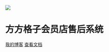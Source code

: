 
![](https://blog.tengzhou.ren/2024/ffcell/logo.jpg)

# 方方格子会员店售后系统

[我的博客](https://tengzhou.co/)
[查看文档](index)
